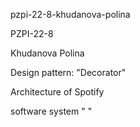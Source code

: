 pzpi-22-8-khudanova-polina

PZPI-22-8

Khudanova Polina

Design pattern: "Decorator"

Architecture of Spotify

software system " "
